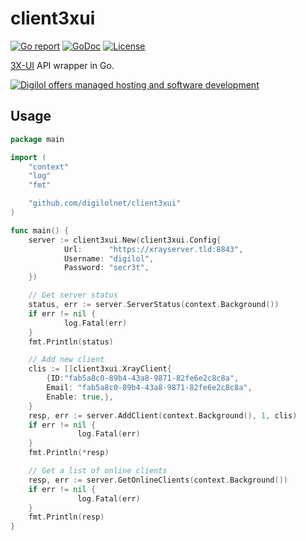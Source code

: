 # client3xui

[![Go report](https://goreportcard.com/badge/github.com/digilolnet/client3xui)](https://goreportcard.com/report/github.com/digilolnet/client3xui)
[![GoDoc](https://godoc.org/github.com/digilolnet/client3xui?status.svg)](https://godoc.org/github.com/digilolnet/client3xui)
[![License](https://img.shields.io/github/license/digilolnet/client3xui.svg)](https://github.com/digilolnet/client3xui/blob/master/LICENSE.md)

[3X-UI](https://github.com/MHSanaei/3x-ui) API wrapper in Go.

[![Digilol offers managed hosting and software development](https://www.digilol.net/banner-hosting-development.png)](https://www.digilol.net)

## Usage

```go
package main

import (
	"context"
	"log"
	"fmt"

	"github.com/digilolnet/client3xui"
)

func main() {
	server := client3xui.New(client3xui.Config{
	        Url:      "https://xrayserver.tld:8843",
	        Username: "digilol",
	        Password: "secr3t",
	})

	// Get server status
	status, err := server.ServerStatus(context.Background())
	if err != nil {
	        log.Fatal(err)
	}
	fmt.Println(status)

	// Add new client
	clis := []client3xui.XrayClient{
		{ID:"fab5a8c0-89b4-43a8-9871-82fe6e2c8c8a",
		Email: "fab5a8c0-89b4-43a8-9871-82fe6e2c8c8a",
		Enable: true,},
	}
	resp, err := server.AddClient(context.Background(), 1, clis)
	if err != nil {
	           log.Fatal(err)
	}
	fmt.Println(*resp)

	// Get a list of online clients
	resp, err := server.GetOnlineClients(context.Background())
	if err != nil {
	           log.Fatal(err)
	}
	fmt.Println(resp)
}
```
